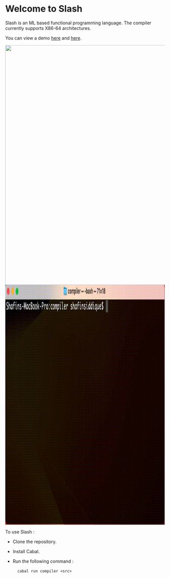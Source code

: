 # Welcome to Slash

Slash is an ML based functional programming language. The compiler currently supports X86-64 architectures.

You can view a demo [here](https://www.youtube.com/watch?v=m7np2kWfVfc) and [here](https://youtu.be/BCKsSca_2Ek).

<img align="center" width="776" height="758" src="demo/slash-demo-3.gif">

<img align="center" width="776" height="758" src="demo/Slash Demo - January 9, 2023.gif">



To use Slash :

- Clone the repository. 

- Install Cabal.

- Run the following command :

    
        cabal run compiler <src>
